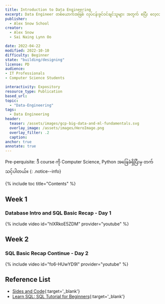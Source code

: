 ```yaml
---
title: Introduction to Data Engineering 
excerpt: Data Engineer တစ်ယောက်အဖြစ် လုပ်ငန်းခွင်ဝင်ချင်သူများ အတွက် စပြီး လေ့လာသင့်တဲ့ course ပဲဖြစ်ပါတယ်။
publisher:
  - Alex Snow School 
creator:
  - Alex Snow
  - Sai Naing Lynn Oo

date: 2022-04-22
modified: 2022-10-10
difficulty: Beginner
state: "building/designing"
license: PD
audience:
- IT Professionals
- Computer Science Students

interactivity: Expository
resource_type: Publication
based_url: 
topic:
  - "Data-Engineering"
tags:
  - Data Engineering
header:
  teaser: /assets/images/gcp-big-data-and-ml-fundamentals.svg
  overlay_image: /assets/images/HeroImage.png
  overlay_filter: .2
  caption: 
anchor: true
annotate: true
---
```


Pre-perquisite: ဒီ course ကို Computer Science, Python အခြေခံရှိပြီးမှ တက်သင့်ပါတယ်။
{: .notice--info}

{% include toc title="Contents" %}

## Week 1

### Database Intro and SQL Basic Recap - Day 1

{% include video id="hlXRkoE5ZDM" provider="youtube" %}

## Week 2

### SQL Basic Recap Continue - Day 2

{% include video id="fo6-HUwYD9I" provider="youtube" %}

## Reference List

- [Sides and Code](https://drive.google.com/drive/folders/180t-v3pXZKM1SjwlmbN0Pjoo14nO54Zc?usp=sharing){:target='_blank'}
- [Learn SQL: SQL Tutorial for Beginners](https://www.programiz.com/sql){:target='_blank'}
